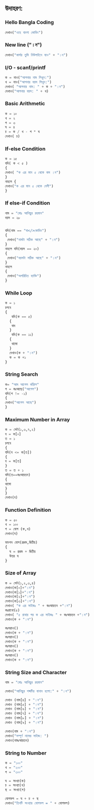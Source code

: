 
## উদাহরণ: 
### Hello Bangla Coding
```Python
দেখাও("ওহে বাংলা কোডিং")
```
### New line ("।ন")
```Python
দেখাও("কার্সর তুমি নিউলাইনে যাও" + "।ন")
```
### I/O - scanf/printf
```Python
ক = নাও("আপনার নাম লিখুন:")
খ = নাও("আপনার বয়স লিখুন:")
দেখাও( "আপনার নাম: " + ক + "।ন")
দেখাও("আপনার বয়স: " + খ)
```
### Basic Arithmetic
```Python
ক = ১০
খ = ২
গ = ৩
ঘ = ৪
চ = ক / খ - গ * ঘ
দেখাও( চ)
```
### If-else Condition
```Python
ক = ১৫
যদি( ক < ৫ )
{
দেখাও( "ক এর মান ৫ থেকে কম ।ন")
}
নাহলে {
দেখাও("ক এর মান ৫ থেকে বেশী")
}
```
### If else-if Condition
```Python
নাম = "মোঃ আনিছুর রহমান"
বয়স = ২৮


যদি(নাম == "বা</>কোডিং")
{
 দেখাও("নামটা সঠিক আছে" + "।ন")
}
নাহলে যদি(বয়স == ২০)
{
 দেখাও("বয়সটা সঠিক আছে" + "।ন")
}
নাহলে
{
 দেখাও("অপরিচিত ব্যাক্তি")
}
```
### While Loop
```Python
ক = ১
চলবে
{
   যদি(ক == ৫)
  {
   বাদ
  }
   যদি(ক == ১১)
  {
   থামো
  }
  দেখাও(ক + "।ন")
  ক = ক +১
}
```
### String Search
```Python
ক= "আম আপেল কাঁঠাল"
গ = কঃআছে("আপেল")
যদি(গ != -১)
{
দেখাও("আপেল আছে")
}
```
### Maximum Number in Array
```Python
ক = সেট(১,৩,৭,২)
ব = ক[০]
ত = ১
চলবে
{
যদি(ব <= ক[ত])
{
ব = ক[ত]
}
ত = ত + ১
যদি(ত==কঃআয়তন)
{
থামো
}
}
দেখাও(ব)
```
### Function Definition
```Python
ক = ৫০
খ = ১০০
গ = যোগ (ক,খ)
দেখাও(ঘ)

ফাংশন যোগ(প্রথম,দ্বিতীয়)
{
  ঘ = প্রথম + দ্বিতীয় 
  উত্তর ঘ
}
```
### Size of Array
```Python
ক = সেট(১,২,৩,৪)
দেখাও(ক[০]+"।ন")
দেখাও(ক[১]+"।ন")
দেখাও(ক[২]+"।ন")
দেখাও(ক[৩]+"।ন")
দেখাও( "ক এর সাইজঃ " + কঃআয়তন +"।ন")
কঃরাখো(৫)
দেখাও( "৫ রাখার পর ক এর সাইজঃ " + কঃআয়তন +"।ন")
দেখাও(ক + "।ন")

কঃসরাও()
দেখাও(ক + "।ন")
কঃসরাও()
দেখাও(ক + "।ন")
কঃসরাও()
দেখাও(ক + "।ন")
কঃসরাও()
দেখাও(ক + "।ন")
```
### String Size and Character
```Python
নাম = "মোঃ আনিছুর রহমান"

দেখাও("আনিছুর শব্দটির বানান হলো:" + "।ন")

দেখাও (নাম[৪] + "।ন")
দেখাও (নাম[৫] + "।ন")
দেখাও (নাম[৬] + "।ন")
দেখাও (নাম[৭] + "।ন")
দেখাও (নাম[৮] + "।ন")
দেখাও (নাম[৯] + "।ন")

দেখাও(নাম + "।ন")
দেখাও("সম্পূর্ণ নামের সাইজ: ")
দেখাও(নামঃআয়তন)
```
### String to Number
```Python
ক = "১০০"
খ = "২০০"
গ = "৩০০"

ঘ = সংখ্যা(ক)
চ = সংখ্যা(খ)
ছ = সংখ্যা(গ)

যোগফল = ঘ + চ + ছ
দেখাও("তিনটি সংখ্যার যোগফল = " + যোগফল)
```
